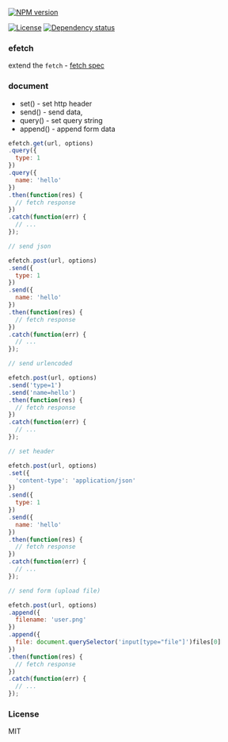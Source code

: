 [![NPM version][npm-img]][npm-url]
<!--
[![Build status][travis-img]][travis-url]
[![Test coverage][coveralls-img]][coveralls-url]
-->
[![License][license-img]][license-url]
[![Dependency status][david-img]][david-url]

### efetch

extend the `fetch` - [fetch spec](https://fetch.spec.whatwg.org)

### document

* set() - set http header
* send() - send data,
* query() - set query string
* append() - append form data

```js
efetch.get(url, options)
.query({
  type: 1
})
.query({
  name: 'hello'
})
.then(function(res) {
  // fetch response
})
.catch(function(err) {
  // ...
});

// send json

efetch.post(url, options)
.send({
  type: 1
})
.send({
  name: 'hello'
})
.then(function(res) {
  // fetch response
})
.catch(function(err) {
  // ...
});

// send urlencoded

efetch.post(url, options)
.send('type=1')
.send('name=hello')
.then(function(res) {
  // fetch response
})
.catch(function(err) {
  // ...
});

// set header

efetch.post(url, options)
.set({
  'content-type': 'application/json'
})
.send({
  type: 1
})
.send({
  name: 'hello'
})
.then(function(res) {
  // fetch response
})
.catch(function(err) {
  // ...
});

// send form (upload file)

efetch.post(url, options)
.append({
  filename: 'user.png'
})
.append({
  file: document.querySelector('input[type="file"]')files[0]
})
.then(function(res) {
  // fetch response
})
.catch(function(err) {
  // ...
});
```

### License
MIT

[npm-img]: https://img.shields.io/npm/v/efetch.svg?style=flat-square
[npm-url]: https://npmjs.org/package/efetch
[travis-img]: https://img.shields.io/travis/coderhaoxin/efetch.svg?style=flat-square
[travis-url]: https://travis-ci.org/coderhaoxin/efetch
[coveralls-img]: https://img.shields.io/coveralls/coderhaoxin/efetch.svg?style=flat-square
[coveralls-url]: https://coveralls.io/r/coderhaoxin/efetch?branch=master
[license-img]: http://img.shields.io/badge/license-MIT-green.svg?style=flat-square
[license-url]: http://opensource.org/licenses/MIT
[david-img]: https://img.shields.io/david/coderhaoxin/efetch.svg?style=flat-square
[david-url]: https://david-dm.org/coderhaoxin/efetch
